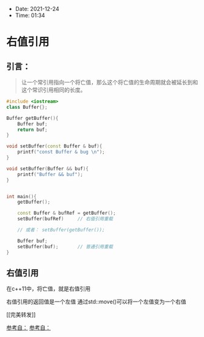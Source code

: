 


- Date: 2021-12-24
- Time:  01:34

# 右值引用

## 引言：
>让一个常引用指向一个将亡值，那么这个将亡值的生命周期就会被延长到和这个常识引用相同的长度。

```c++
#include <iostream>
class Buffer{};

Buffer getBuffer(){
	Buffer buf;
	return buf;
}

void setBuffer(const Buffer & buf){
	printf("const Buffer & bug \n");
}

void setBuffer(Buffer && buf){
	printf("Buffer && buf");
}


int main(){
	getBuffer();

	const Buffer & bufRef = getBuffer();
	setBuffer(bufRef)     // 右值引用重载

	// 或者： setBuffer(getBuffer());

	Buffer buf;
	setBuffer(buf);       // 普通引用重载
}
```


## 右值引用

在c++11中，将亡值，就是右值引用

右值引用的返回值是一个左值
通过std::move()可以将一个左值变为一个右值


[[完美转发]]


[参考自：](https://www.bilibili.com/video/BV1Vq4y1K7ut/?spm_id_from=333.788.recommend_more_video.1)
[参考自：](https://www.bilibili.com/video/BV1aE411c7eY/?spm_id_from=autoNext)
